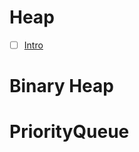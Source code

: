 # Heap
  -  [ ] [Intro](https://www.youtube.com/watch?v=t0Cq6tVNRBA&feature=youtu.be)



# Binary Heap





# PriorityQueue



